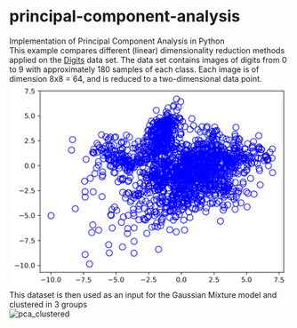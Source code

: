 # principal-component-analysis
Implementation of Principal Component Analysis in Python<br />
This example compares different (linear) dimensionality reduction methods applied on the <a href="https://scikit-learn.org/stable/modules/generated/sklearn.datasets.load_digits.html">Digits</a> data set. The data set contains images of digits from 0 to 9 with approximately 180 samples of each class. Each image is of dimension 8x8 = 64, and is reduced to a two-dimensional data point.<br />
![pca_basic](images/pca_basic.png)<br />
This dataset is then used as an input for the Gaussian Mixture model and clustered in 3 groups<br />
![pca_clustered](images/pca_clustered.png)<br />
